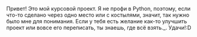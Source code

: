 Привет!
Это мой курсовой проект. Я не профи в Python, поэтому, если что-то сделано через одно место или с костылями, значит, так нужно было мне для понимания. Если у тебя есть желание как-то улучшить проект или вовсе его переписать, ты знаешь, где всё взять._. 
Удачи!:D

